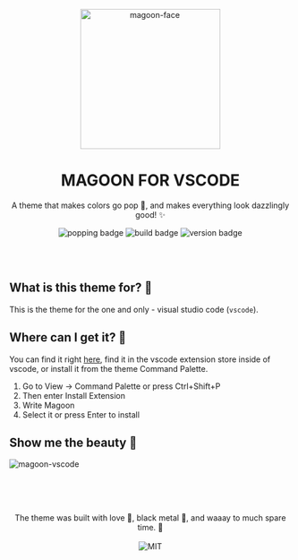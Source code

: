 <!--
  This is the template for themes.
  Replace all {{}} with the proper information.
  Follow the instructions in the comments.
  Place this in the root of the theme it regards.
  You are free to remove sections that are not necessary.
  Thank you, and good luck! 💚
-->

<p align="center">
  <img alt='magoon-face' src='https://cloud.githubusercontent.com/assets/14088342/25765655/6603ba32-31ee-11e7-8592-60ff4b445127.png' width='250'/>
  <h1 align="center">MAGOON FOR VSCODE</h1>
  <p align="center">A theme that makes colors go pop 🍾, and makes everything look dazzlingly good! ✨</p>
  <p align="center">
    <img alt='popping badge' src='https://img.shields.io/badge/colors-popping-green.svg?style=flat-square' />
    <img alt='build badge' src='https://img.shields.io/badge/build-passing-green.svg?style=flat-square' />
    <img alt='version badge' src='https://img.shields.io/badge/version-1.2.2-blue.svg?style=flat-square' />
  </p>
</div>

</br></br>

## What is this theme for? 🍻

This is the theme for the one and only - visual studio code (`vscode`).

<!-- This is where you specify which software you're making pretty! -->

## Where can I get it? 🤲

You can find it right [here](https://marketplace.visualstudio.com/items?itemName=Northerntwig.magoon),
find it in the vscode extension store inside of vscode, or install it from the theme Command Palette.

1. Go to View -> Command Palette or press Ctrl+Shift+P
2. Then enter Install Extension
3. Write Magoon
4. Select it or press Enter to install

<!-- This is where you specify links to ex. vscode marketplace, alfred, etc. -->

## Show me the beauty 💅

![magoon-vscode](https://user-images.githubusercontent.com/14088342/27960492-c45eac9a-632b-11e7-9675-9c6f6d45d744.png)

<!-- This is where you show screenshot! -->

</br></br>

<p align="center"><br>
  The theme was built with love 🥰, black metal 🎸, and waaay to much spare time. 💚 </br></br>
  <img alt='MIT' src='https://img.shields.io/github/license/ntwigs/magoon?style=flat-square' />
</p>
